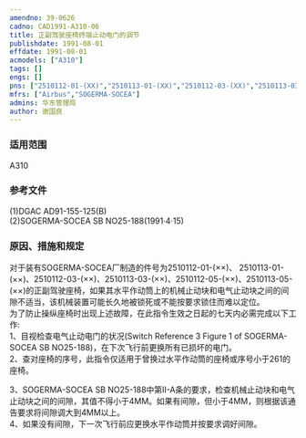 ```yaml
---
amendno: 39-0626  
cadno: CAD1991-A310-06  
title: 正副驾驶座椅终端止动电门的调节  
publishdate: 1991-08-01  
effdate: 1991-08-01  
acmodels: ["A310"]  
tags: []  
engs: []  
pns: ["2510112-01-(XX)","2510113-01-(XX)","2510112-03-(XX)","2510113-03-(XX)","2510112-05-(XX)","2510113-05-(XX)"]  
mfrs: ["Airbus","SOGERMA-SOCEA"]  
admins: 华东管理局  
author: 谢国良  
---
```

  
### 适用范围  
A310  
  
<!--more-->  
### 参考文件  
  (1)DGAC AD91-155-125(B)  
(2)SOGERMA-SOCEA SB NO25-188(1991·4·15)  
  
### 原因、措施和规定  

  对于装有SOGERMA-SOCEA厂制造的件号为2510112-01-(××)、 2510113-01-(××)、2510112-03-(××)、2510113-03-(××)、2510112-05-(××)、2510113-05-(××)的正副驾驶座椅，如果其水平作动筒上的机械止动块和电气止动块之间的间隙不适当，该机械装置可能长久地被锁死或不能按要求锁住而难以定位。  
  为了防止操纵座椅时出现上述故障，在此指令生效之日起的七天内必需完成以下工作:  
  1、目视检查电气止动电门的状况(Switch Reference 3 Figure 1 of SOGERMA-SOCEA SB NO25-188)，在下次飞行前更换所有已损坏的电门。  
  2、查对座椅的序号，此指令仅适用于曾换过水平作动筒的座椅或序号小于261的座椅。  
  
  3、SOGERMA-SOCEA SB NO25-188中第II-A条的要求，检查机械止动块和电气止动块之间的间隙，其值不得小于4MM。如果有间隙，但小于4MM，则根据该通告要求将间隙调大到4MM以上。  
  4、如果没有间隙，下一次飞行前应更换水平作动筒并按要求调好间隙。  
